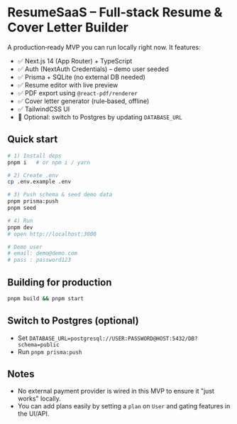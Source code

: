 # ResumeSaaS – Full‑stack Resume & Cover Letter Builder

A production‑ready MVP you can run locally right now. It features:

- ✅ Next.js 14 (App Router) + TypeScript
- ✅ Auth (NextAuth Credentials) – demo user seeded
- ✅ Prisma + SQLite (no external DB needed)
- ✅ Resume editor with live preview
- ✅ PDF export using `@react-pdf/renderer`
- ✅ Cover letter generator (rule‑based, offline)
- ✅ TailwindCSS UI
- 🧪 Optional: switch to Postgres by updating `DATABASE_URL`

## Quick start

```bash
# 1) Install deps
pnpm i   # or npm i / yarn

# 2) Create .env
cp .env.example .env

# 3) Push schema & seed demo data
pnpm prisma:push
pnpm seed

# 4) Run
pnpm dev
# open http://localhost:3000

# Demo user
# email: demo@demo.com
# pass : password123
```

## Building for production

```bash
pnpm build && pnpm start
```

## Switch to Postgres (optional)

- Set `DATABASE_URL=postgresql://USER:PASSWORD@HOST:5432/DB?schema=public`
- Run `pnpm prisma:push`

## Notes

- No external payment provider is wired in this MVP to ensure it "just works" locally.
- You can add plans easily by setting a `plan` on `User` and gating features in the UI/API.
